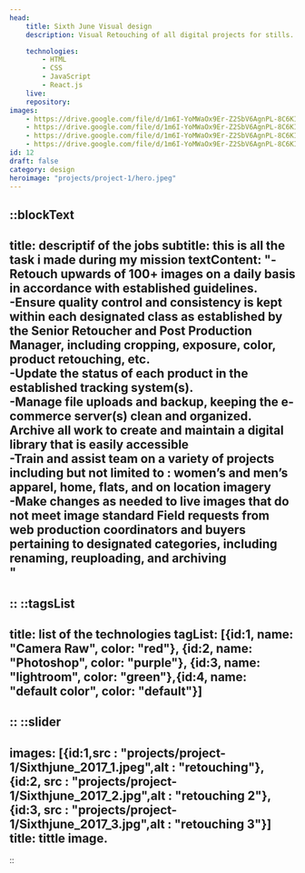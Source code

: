 ```yaml
---
head:
    title: Sixth June Visual design
    description: Visual Retouching of all digital projects for stills. This includes the related content production for brand- and product campaigns, lookbooks or shows.

    technologies: 
        - HTML
        - CSS
        - JavaScript
        - React.js
    live: 
    repository: 
images:
    - https://drive.google.com/file/d/1m6I-YoMWaOx9Er-Z2SbV6AgnPL-8C6KI/view?usp=sharing
    - https://drive.google.com/file/d/1m6I-YoMWaOx9Er-Z2SbV6AgnPL-8C6KI/view?usp=sharing
    - https://drive.google.com/file/d/1m6I-YoMWaOx9Er-Z2SbV6AgnPL-8C6KI/view?usp=sharing
    - https://drive.google.com/file/d/1m6I-YoMWaOx9Er-Z2SbV6AgnPL-8C6KI/view?usp=sharing
id: 12
draft: false
category: design
heroimage: "projects/project-1/hero.jpeg"
---
```

::blockText
---
title: descriptif of the jobs
subtitle: this is all the task i made during my mission
textContent: "-Retouch upwards of 100+ images on a daily basis in accordance with established guidelines.<br/>
-Ensure quality control and consistency is kept within each designated class as established by the Senior Retoucher and Post Production Manager, including cropping, exposure, color, product retouching, etc.<br/>
-Update the status of each product in the established tracking system(s).<br/>
-Manage file uploads and backup, keeping the e-commerce server(s) clean and organized.
Archive all work to create and maintain a digital library that is easily accessible<br/>
-Train and assist team on a variety of projects including but not limited to : women’s and men’s apparel, home, flats, and on location imagery<br/>
-Make changes as needed to live images that do not meet image standard
Field requests from web production coordinators and buyers pertaining to designated categories, including renaming, reuploading, and archiving<br/>"
---
::
::tagsList
---
title: list of the technologies
tagList: [{id:1, name: "Camera Raw", color: "red"}, {id:2, name: "Photoshop", color: "purple"}, {id:3, name: "lightroom", color: "green"},{id:4, name: "default color", color: "default"}]
---
::
::slider
---
images: [{id:1,src : "projects/project-1/Sixthjune_2017_1.jpeg",alt : "retouching"},{id:2, src : "projects/project-1/Sixthjune_2017_2.jpg",alt : "retouching 2"},{id:3, src : "projects/project-1/Sixthjune_2017_3.jpg",alt : "retouching 3"}]
title: tittle image.
---
::


